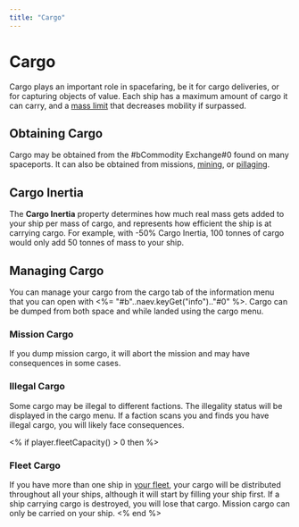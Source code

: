 ```yaml
---
title: "Cargo"
---
```

# Cargo

Cargo plays an important role in spacefaring, be it for cargo deliveries, or for capturing objects of value.
Each ship has a maximum amount of cargo it can carry, and a [mass limit](mechanics/mass) that decreases mobility if surpassed.

## Obtaining Cargo

Cargo may be obtained from the #bCommodity Exchange#0 found on many spaceports.
It can also be obtained from missions, [mining](mechanics/mining), or [pillaging](mechanics/boarding).

## Cargo Inertia

The **Cargo Inertia** property determines how much real mass gets added to your ship per mass of cargo, and represents how efficient the ship is at carrying cargo.
For example, with -50% Cargo Inertia, 100 tonnes of cargo would only add 50 tonnes of mass to your ship.

## Managing Cargo

You can manage your cargo from the cargo tab of the information menu that you can open with <%= "#b"..naev.keyGet("info").."#0" %>.
Cargo can be dumped from both space and while landed using the cargo menu.

### Mission Cargo

If you dump mission cargo, it will abort the mission and may have consequences in some cases.

### Illegal Cargo

Some cargo may be illegal to different factions.
The illegality status will be displayed in the cargo menu.
If a faction scans you and finds you have illegal cargo, you will likely face consequences.

<% if player.fleetCapacity() > 0 then %>
### Fleet Cargo

If you have more than one ship in [your fleet](mechanics/playerfleet), your cargo will be distributed throughout all your ships, although it will start by filling your ship first.
If a ship carrying cargo is destroyed, you will lose that cargo.
Mission cargo can only be carried on your ship.
<% end %>
